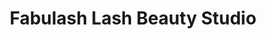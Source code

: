 ---
title: "Fabulash Lash Beauty Studio"
url: /mcallen/fabulash-lash-beauty-studio/
shop: beauty
---